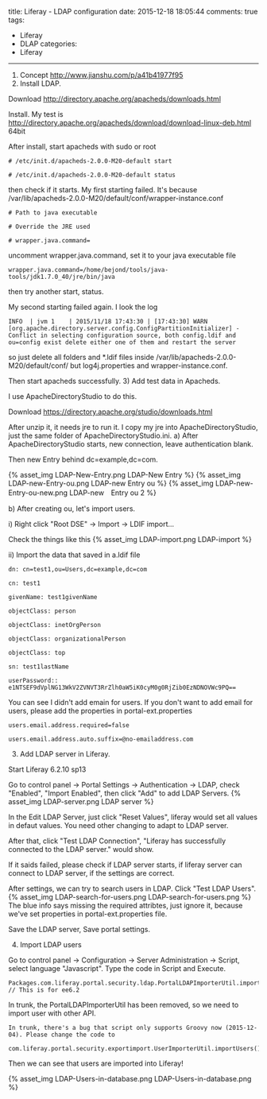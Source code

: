 title: Liferay - LDAP configuration
date: 2015-12-18 18:05:44
comments: true
tags:
- Liferay
- DLAP
categories:
- Liferay

---
1) Concept http://www.jianshu.com/p/a41b41977f95
2) Install LDAP. 

Download http://directory.apache.org/apacheds/downloads.html

Install. My test is http://directory.apache.org/apacheds/download/download-linux-deb.html 64bit

After install, start apacheds with sudo or root 

    # /etc/init.d/apacheds-2.0.0-M20-default start

    # /etc/init.d/apacheds-2.0.0-M20-default status 

then check if it starts. My first starting failed. It's because /var/lib/apacheds-2.0.0-M20/default/conf/wrapper-instance.conf

    # Path to java executable 

    # Override the JRE used

    # wrapper.java.command=

uncomment wrapper.java.command, set it to your java executable file

    wrapper.java.command=/home/bejond/tools/java-tools/jdk1.7.0_40/jre/bin/java

then try another start, status.

My second starting failed again. I look the log

    INFO  | jvm 1    | 2015/11/18 17:43:30 | [17:43:30] WARN [org.apache.directory.server.config.ConfigPartitionInitializer] - Conflict in selecting configuration source, both config.ldif and ou=config exist delete either one of them and restart the server

so just delete all folders and *.ldif files inside /var/lib/apacheds-2.0.0-M20/default/conf/ but log4j.properties and wrapper-instance.conf.

Then start apacheds successfully.
3) Add test data in Apacheds.

I use ApacheDirectoryStudio to do this.

Download https://directory.apache.org/studio/downloads.html

After unzip it, it needs jre to run it. I copy my jre into ApacheDirectoryStudio, just the same folder of ApacheDirectoryStudio.ini.
a) After ApacheDirectoryStudio starts, new connection, leave authentication blank.

Then new Entry behind dc=example,dc=com.

{% asset_img LDAP-New-Entry.png LDAP-New Entry %}
{% asset_img LDAP-new-Entry-ou.png LDAP-new Entry ou %}
{% asset_img LDAP-new-Entry-ou-new.png LDAP-new　Entry ou 2 %}

b) After creating ou, let's import users.

i) Right click "Root DSE" -> Import -> LDIF import...

Check the things like this
{% asset_img LDAP-import.png LDAP-import %}

ii) Import the data that saved in a.ldif file

	
```
dn: cn=test1,ou=Users,dc=example,dc=com
 
cn: test1
 
givenName: test1givenName
 
objectClass: person
 
objectClass: inetOrgPerson
 
objectClass: organizationalPerson
 
objectClass: top
 
sn: test1lastName
 
userPassword:: e1NTSEF9dVplNG13WkV2ZVNVT3RrZlh0aW5iK0cyM0g0RjZib0EzNDNOVWc9PQ==
```

 You can see I didn't add emain for users. If you don't want to add email for users, please add the properties in portal-ext.properties
	
```
users.email.address.required=false
 
users.email.address.auto.suffix=@no-emailaddress.com
```

3) Add LDAP server in Liferay.

Start Liferay 6.2.10 sp13

Go to control panel -> Portal Settings -> Authentication -> LDAP, check "Enabled", "Import Enabled", then click "Add" to add LDAP Servers.
{% asset_img LDAP-server.png LDAP server %}

In the Edit LDAP Server, just click "Reset Values", liferay would set all values in defaut values. You need other changing to adapt to LDAP server.

After that, click "Test LDAP Connection", "Liferay has successfully connected to the LDAP server." would show.

If it saids failed, please check if LDAP server starts, if liferay server can connect to LDAP server, if the settings are correct.

After settings, we can try to search users in LDAP. Click "Test LDAP Users".
{% asset_img LDAP-search-for-users.png LDAP-search-for-users.png %}
The blue info says missing the required attribtes, just ignore it, because we've set properties in portal-ext.properties file.

Save the LDAP server, Save portal settings.

4) Import LDAP users

Go to control panel -> Configuration -> Server Administration -> Script, select language "Javascript". Type the code in Script and Execute.

    Packages.com.liferay.portal.security.ldap.PortalLDAPImporterUtil.importFromLDAP(); // This is for ee6.2

In trunk, the PortalLDAPImporterUtil has been removed, so we need to import user with other API.

    In trunk, there's a bug that script only supports Groovy now (2015-12-04). Please change the code to

    com.liferay.portal.security.exportimport.UserImporterUtil.importUsers()

 

Then we can see that users are imported into Liferay!

{% asset_img LDAP-Users-in-database.png LDAP-Users-in-database.png %}
